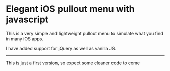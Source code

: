 # Elegant iOS pullout menu with javascript

This is a very simple and lightweight pullout menu to simulate what you find in many iOS apps.

I have added support for jQuery as well as vanilla JS.

<hr />

This is just a first version, so expect some cleaner code to come